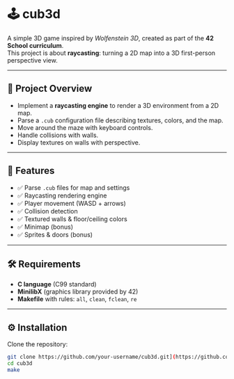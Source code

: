 # 🕹️ cub3d

A simple 3D game inspired by *Wolfenstein 3D*, created as part of the **42 School curriculum**.  
This project is about **raycasting**: turning a 2D map into a 3D first-person perspective view.  

---

## 📖 Project Overview

- Implement a **raycasting engine** to render a 3D environment from a 2D map.  
- Parse a `.cub` configuration file describing textures, colors, and the map.  
- Move around the maze with keyboard controls.  
- Handle collisions with walls.  
- Display textures on walls with perspective.  

---

## 🚀 Features

- ✅ Parse `.cub` files for map and settings  
- ✅ Raycasting rendering engine  
- ✅ Player movement (WASD + arrows)  
- ✅ Collision detection  
- ✅ Textured walls & floor/ceiling colors  
- ✅ Minimap (bonus)  
- ✅ Sprites & doors (bonus)  

---

## 🛠️ Requirements

- **C language** (C99 standard)  
- **MinilibX** (graphics library provided by 42)  
- **Makefile** with rules: `all`, `clean`, `fclean`, `re`  

---

## ⚙️ Installation

Clone the repository:

```bash
git clone https://github.com/your-username/cub3d.git](https://github.com/ylamkhan/cub3d2.git
cd cub3d
make
